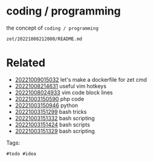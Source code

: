 # coding / programming

the concept of `coding / programming`

` zet/20221008212000/README.md `

# Related

- [20221009015032](/zet/20221009015032/README.md) let's make a dockerfile for zet cmd
- [20221008214631](/zet/20221008214631/README.md) useful vim hotkeys
- [20221008024933](/zet/20221008024933/README.md) vim code block lines
- [20221003150590](/zet/20221003150590/README.md) php code
- [20221003150946](/zet/20221003150946/README.md) python
- [20221003151299](/zet/20221003151299/README.md) bash tricks
- [20221003151332](/zet/20221003151332/README.md) bash scripting
- [20221003151424](/zet/20221003151424/README.md) bash scripts
- [20221003151329](/zet/20221003151329/README.md) bash scripting

Tags:

    #todo #idea
